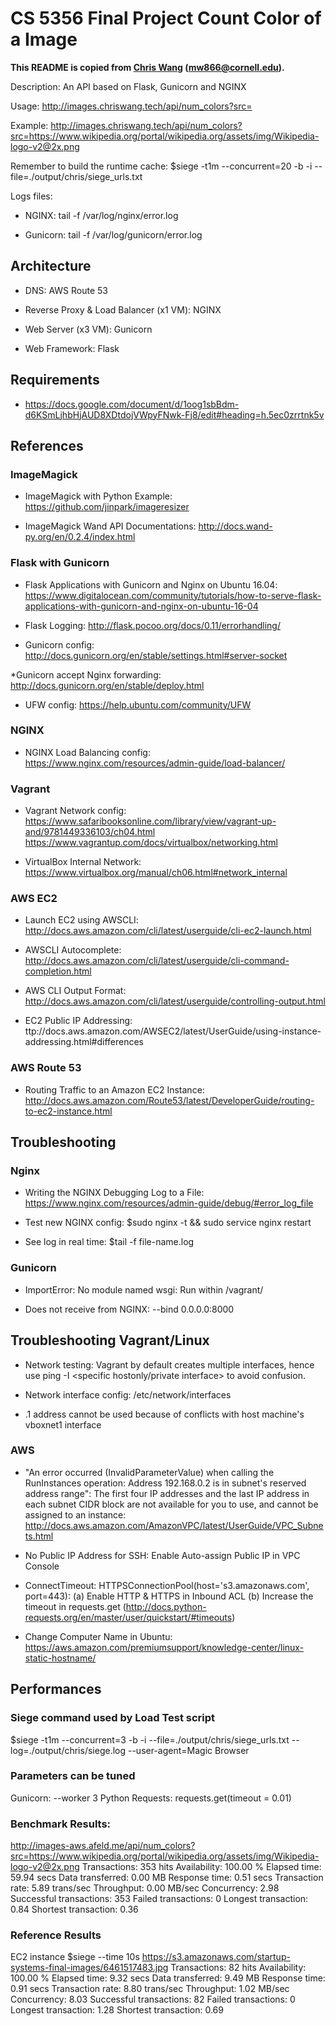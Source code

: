 # CS 5356 Final Project Count Color of a Image

**This README is copied from [Chris Wang](https://github.com/mw866/one-and-done/blob/master/README.md) (mw866@cornell.edu).**

Description: An API based on Flask, Gunicorn and NGINX

Usage: http://images.chriswang.tech/api/num_colors?src=<imageurl>

Example: http://images.chriswang.tech/api/num_colors?src=https://www.wikipedia.org/portal/wikipedia.org/assets/img/Wikipedia-logo-v2@2x.png

Remember to build the runtime cache: $siege -t1m --concurrent=20 -b -i --file=./output/chris/siege_urls.txt

Logs files:
* NGINX: tail -f /var/log/nginx/error.log

* Gunicorn: tail -f /var/log/gunicorn/error.log

## Architecture
* DNS: AWS Route 53

* Reverse Proxy & Load Balancer (x1 VM): NGINX

* Web Server (x3 VM): Gunicorn

* Web Framework: Flask

## Requirements
* https://docs.google.com/document/d/1oog1sbBdm-d6KSmLjhbHjAUD8XDtdojVWpyFNwk-Fj8/edit#heading=h.5ec0zrrtnk5v

## References

### ImageMagick

* ImageMagick with Python Example: https://github.com/jinpark/imageresizer

* ImageMagick Wand API Documentations: http://docs.wand-py.org/en/0.2.4/index.html

### Flask with Gunicorn
* Flask Applications with Gunicorn and Nginx on Ubuntu 16.04: https://www.digitalocean.com/community/tutorials/how-to-serve-flask-applications-with-gunicorn-and-nginx-on-ubuntu-16-04

* Flask Logging: http://flask.pocoo.org/docs/0.11/errorhandling/

* Gunicorn config: http://docs.gunicorn.org/en/stable/settings.html#server-socket

 *Gunicorn accept Nginx forwarding: http://docs.gunicorn.org/en/stable/deploy.html

* UFW config: https://help.ubuntu.com/community/UFW

### NGINX

* NGINX Load Balancing config: https://www.nginx.com/resources/admin-guide/load-balancer/

### Vagrant
* Vagrant Network config:
https://www.safaribooksonline.com/library/view/vagrant-up-and/9781449336103/ch04.html
https://www.vagrantup.com/docs/virtualbox/networking.html

* VirtualBox Internal Network: https://www.virtualbox.org/manual/ch06.html#network_internal

### AWS  EC2

* Launch EC2 using AWSCLI: http://docs.aws.amazon.com/cli/latest/userguide/cli-ec2-launch.html

* AWSCLI Autocomplete: http://docs.aws.amazon.com/cli/latest/userguide/cli-command-completion.html

* AWS CLI Output Format: http://docs.aws.amazon.com/cli/latest/userguide/controlling-output.html

* EC2 Public IP Addressing: ttp://docs.aws.amazon.com/AWSEC2/latest/UserGuide/using-instance-addressing.html#differences

### AWS Route 53

* Routing Traffic to an Amazon EC2 Instance: http://docs.aws.amazon.com/Route53/latest/DeveloperGuide/routing-to-ec2-instance.html

## Troubleshooting

### Nginx

* Writing the NGINX Debugging Log to a File: https://www.nginx.com/resources/admin-guide/debug/#error_log_file

* Test new NGINX config: $sudo nginx -t && sudo service nginx restart

* See log in real time: $tail -f file-name.log

### Gunicorn

* ImportError: No module named wsgi: Run within /vagrant/

* Does not receive from NGINX: --bind 0.0.0.0:8000

## Troubleshooting Vagrant/Linux
* Network testing: Vagrant by default creates multiple interfaces, hence use ping -I <specific hostonly/private interface> to avoid confusion.

* Network interface config: /etc/network/interfaces

* .1 address cannot be used because of conflicts with host machine's vboxnet1 interface


### AWS
* "An error occurred (InvalidParameterValue) when calling the RunInstances operation: Address 192.168.0.2 is in subnet's reserved address range": The first four IP addresses and the last IP address in each subnet CIDR block are not available for you to use, and cannot be assigned to an instance: http://docs.aws.amazon.com/AmazonVPC/latest/UserGuide/VPC_Subnets.html

* No Public IP Address for SSH: Enable Auto-assign Public IP in VPC Console

* ConnectTimeout: HTTPSConnectionPool(host='s3.amazonaws.com', port=443): (a) Enable HTTP & HTTPS in Inbound ACL (b) Increase the timeout in requests.get (http://docs.python-requests.org/en/master/user/quickstart/#timeouts)

* Change Computer Name in Ubuntu: https://aws.amazon.com/premiumsupport/knowledge-center/linux-static-hostname/

## Performances
### Siege command used by Load Test script
$siege -t1m --concurrent=3 -b -i --file=./output/chris/siege_urls.txt --log=./output/chris/siege.log --user-agent=Magic Browser


### Parameters can be tuned
Gunicorn: --worker 3
Python Requests: requests.get(timeout = 0.01)

### Benchmark Results:

http://images-aws.afeld.me/api/num_colors?src=https://www.wikipedia.org/portal/wikipedia.org/assets/img/Wikipedia-logo-v2@2x.png
Transactions:		         353 hits
Availability:		      100.00 %
Elapsed time:		       59.94 secs
Data transferred:	        0.00 MB
Response time:		        0.51 secs
Transaction rate:	        5.89 trans/sec
Throughput:		        0.00 MB/sec
Concurrency:		        2.98
Successful transactions:         353
Failed transactions:	           0
Longest transaction:	        0.84
Shortest transaction:	        0.36


### Reference Results
 EC2 instance $siege --time 10s https://s3.amazonaws.com/startup-systems-final-images/6461517483.jpg
Transactions:		          82 hits
Availability:		      100.00 %
Elapsed time:		        9.32 secs
Data transferred:	        9.49 MB
Response time:		        0.91 secs
Transaction rate:	        8.80 trans/sec
Throughput:		        1.02 MB/sec
Concurrency:		        8.03
Successful transactions:          82
Failed transactions:	           0
Longest transaction:	        1.28
Shortest transaction:	        0.69

